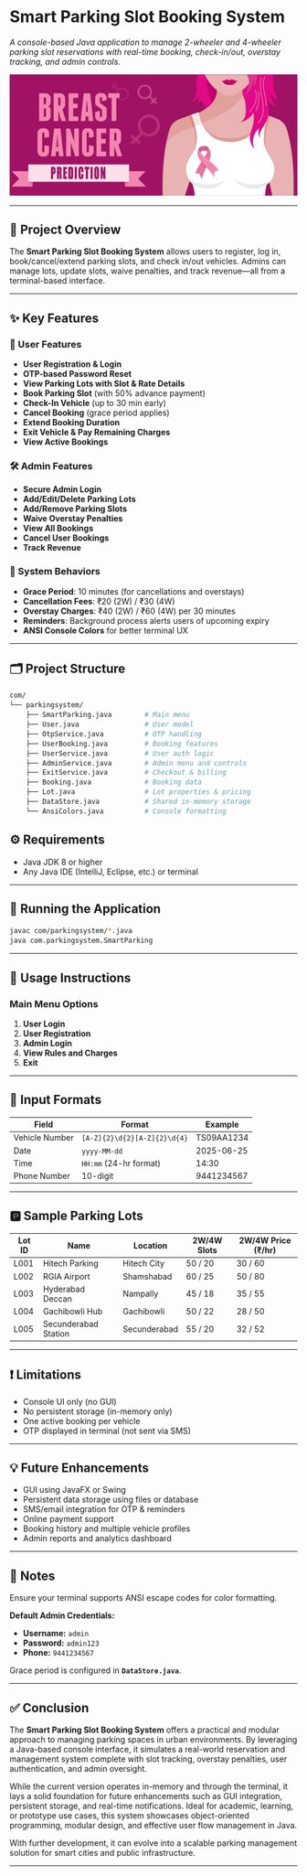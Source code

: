# Smart Parking Slot Booking System

_A console-based Java application to manage 2-wheeler and 4-wheeler parking slot reservations with real-time booking, check-in/out, overstay tracking, and admin controls._

![Smart Parking Slot Booking System](https://github.com/kurmaviswakanth/Breast-Cancer-Risk-Prediction/blob/main/image.jpg)

---

## 📘 Project Overview

The **Smart Parking Slot Booking System** allows users to register, log in, book/cancel/extend parking slots, and check in/out vehicles. Admins can manage lots, update slots, waive penalties, and track revenue—all from a terminal-based interface.

---

## ✨ Key Features

### 👤 User Features
- **User Registration & Login**
- **OTP-based Password Reset**
- **View Parking Lots with Slot & Rate Details**
- **Book Parking Slot** (with 50% advance payment)
- **Check-In Vehicle** (up to 30 min early)
- **Cancel Booking** (grace period applies)
- **Extend Booking Duration**
- **Exit Vehicle & Pay Remaining Charges**
- **View Active Bookings**

### 🛠️ Admin Features
- **Secure Admin Login**
- **Add/Edit/Delete Parking Lots**
- **Add/Remove Parking Slots**
- **Waive Overstay Penalties**
- **View All Bookings**
- **Cancel User Bookings**
- **Track Revenue**

### 🔔 System Behaviors
- **Grace Period**: 10 minutes (for cancellations and overstays)
- **Cancellation Fees**: ₹20 (2W) / ₹30 (4W)
- **Overstay Charges**: ₹40 (2W) / ₹60 (4W) per 30 minutes
- **Reminders**: Background process alerts users of upcoming expiry
- **ANSI Console Colors** for better terminal UX

---

## 🗂 Project Structure

```bash
com/
└── parkingsystem/
    ├── SmartParking.java        # Main menu
    ├── User.java                # User model
    ├── OtpService.java          # OTP handling
    ├── UserBooking.java         # Booking features
    ├── UserService.java         # User auth logic
    ├── AdminService.java        # Admin menu and controls
    ├── ExitService.java         # Checkout & billing
    ├── Booking.java             # Booking data
    ├── Lot.java                 # Lot properties & pricing
    ├── DataStore.java           # Shared in-memory storage
    └── AnsiColors.java          # Console formatting
```
## ⚙️ Requirements

- Java JDK 8 or higher  
- Any Java IDE (IntelliJ, Eclipse, etc.) or terminal

---

## 🚀 Running the Application

```bash
javac com/parkingsystem/*.java
java com.parkingsystem.SmartParking
```

---

## 🧭 Usage Instructions

### Main Menu Options

1. **User Login**  
2. **User Registration**  
3. **Admin Login**  
4. **View Rules and Charges**  
5. **Exit**

---

## 🔡 Input Formats

| Field           | Format                    | Example     |
|----------------|---------------------------|-------------|
| Vehicle Number | `[A-Z]{2}\d{2}[A-Z]{2}\d{4}` | TS09AA1234  |
| Date           | `yyyy-MM-dd`              | 2025-06-25  |
| Time           | `HH:mm` (24-hr format)    | 14:30       |
| Phone Number   | 10-digit                  | 9441234567  |

---

## 🅿️ Sample Parking Lots

| Lot ID | Name                 | Location       | 2W/4W Slots | 2W/4W Price (₹/hr) |
|--------|----------------------|----------------|-------------|--------------------|
| L001   | Hitech Parking       | Hitech City    | 50 / 20     | 30 / 60            |
| L002   | RGIA Airport         | Shamshabad     | 60 / 25     | 50 / 80            |
| L003   | Hyderabad Deccan     | Nampally       | 45 / 18     | 35 / 55            |
| L004   | Gachibowli Hub       | Gachibowli     | 50 / 22     | 28 / 50            |
| L005   | Secunderabad Station | Secunderabad   | 55 / 20     | 32 / 52            |

---

## ❗ Limitations

- Console UI only (no GUI)  
- No persistent storage (in-memory only)  
- One active booking per vehicle  
- OTP displayed in terminal (not sent via SMS)

---

## 💡 Future Enhancements

- GUI using JavaFX or Swing  
- Persistent data storage using files or database  
- SMS/email integration for OTP & reminders  
- Online payment support  
- Booking history and multiple vehicle profiles  
- Admin reports and analytics dashboard

---

## 📝 Notes

Ensure your terminal supports ANSI escape codes for color formatting.

**Default Admin Credentials:**

- **Username:** `admin`  
- **Password:** `admin123`  
- **Phone:** `9441234567`

Grace period is configured in **`DataStore.java`**.


---

## ✅ Conclusion

The **Smart Parking Slot Booking System** offers a practical and modular approach to managing parking spaces in urban environments. By leveraging a Java-based console interface, it simulates a real-world reservation and management system complete with slot tracking, overstay penalties, user authentication, and admin oversight.

While the current version operates in-memory and through the terminal, it lays a solid foundation for future enhancements such as GUI integration, persistent storage, and real-time notifications. Ideal for academic, learning, or prototype use cases, this system showcases object-oriented programming, modular design, and effective user flow management in Java.

With further development, it can evolve into a scalable parking management solution for smart cities and public infrastructure.

---

